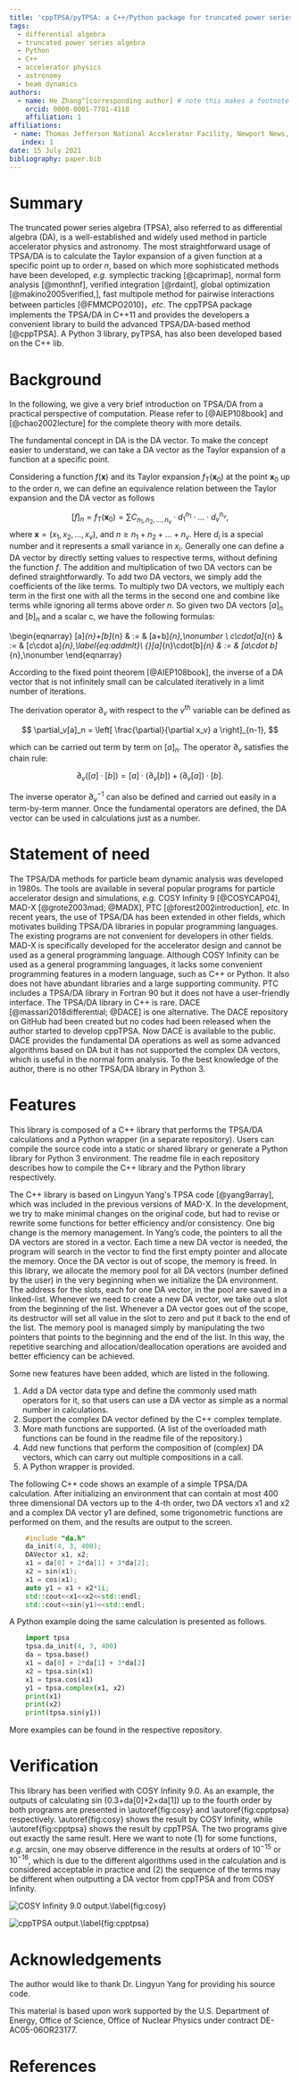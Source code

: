 ```yaml
---
title: 'cppTPSA/pyTPSA: a C++/Python package for truncated power series algebra'
tags:
  - differential algebra
  - truncated power series algebra
  - Python
  - C++
  - accelerator physics
  - astronomy
  - beam dynamics
authors:
  - name: He Zhang^[corresponding author] # note this makes a footnote saying 'co-first author'
    orcid: 0000-0001-7701-4118
    affiliation: 1 
affiliations:
 - name: Thomas Jefferson National Accelerator Facility, Newport News, VA 23606, USA
   index: 1
date: 15 July 2021
bibliography: paper.bib
---
```


# Summary

The truncated power series algebra (TPSA), also referred to as differential algebra (DA), is a well-established and widely used method in particle accelerator physics and astronomy. The most straightforward usage of TPSA/DA is to calculate the Taylor expansion  of a given function at a specific point up to order $n$, based on which more sophisticated methods have been developed, *e.g.* symplectic tracking [@caprimap], normal form analysis [@monthnf], verified integration [@rdaint], global optimization [@makino2005verified,], fast multipole method for pairwise interactions between particles [@FMMCPO2010]，*etc*.  The cppTPSA package implements the TPSA/DA in C++11 and provides the developers a convenient library to build the advanced TPSA/DA-based method [@cppTPSA]. A Python 3 library, pyTPSA, has also been developed based on the C++ lib.  

# Background

In the following, we give a very brief introduction on TPSA/DA from a practical perspective of computation. Please refer to [@AIEP108book] and [@chao2002lecture] for the complete theory with more details. 

The fundamental concept in DA is the DA vector. To make the concept easier to understand, we can take a DA vector as the Taylor expansion of a function at a specific point.  

Considering a function $f(\mathbf{x})$ and its Taylor expansion $f_{\mathrm{T}}(\mathbf{x}_0)$  at the point $\mathbf{x}_0$ up to the order $n$, we can define  an equivalence relation between the Taylor expansion and the DA vector as follows

$$ [f]_n = f_{\mathrm{T}}(\mathbf{x}_0) = \sum {C_{n_1,n_2, ..., n_v}} \cdot d_1^{n_1} \cdot \dots \cdot d_v^{n_v}, $$ where $\mathbf{x} = (x_1, x_2, \dots, x_v)$, and $n \ge n_1 + n_2 + \dots + n_v$. Here $d_i$ is a special number and it represents a small variance in $x_i$. Generally one can define a DA vector by directly setting values to respective terms, without defining the function $f$. The addition and multiplication of two DA vectors can be defined straightforwardly. To add two DA vectors, we simply add  the coefficients of the like terms. To multiply two DA vectors, we multiply each term in the first one with all the terms in the second one and combine like terms while ignoring all terms above order $n$. So given two DA vectors $[a]_n$ and $[b]_n$ and a scalar c, we have the following formulas:

\begin{eqnarray}
[a]_{n}+[b]_{n} & := & [a+b]_{n},\nonumber \\
c\cdot[a]_{n} & := & [c\cdot a]_{n},\label{eq:addmlt}\\
{}[a]_{n}\cdot[b]_{n} & := & [a\cdot b]_{n},\nonumber 
\end{eqnarray}

According to the fixed point theorem [@AIEP108book], the inverse of a DA vector that is not infinitely small can be calculated iteratively in a limit number of iterations. 

The derivation operator $\partial_v$ with respect to the $v^{\mathrm{th}}$ variable can be defined as 

$$ \partial_v[a]_n = \left[ \frac{\partial}{\partial x_v} a \right]_{n-1}, $$

which can be carried out term by term on $[a]_n$. The operator $\partial_v$ satisfies the chain rule:

$$ \partial_v([a]\cdot [b]) = [a]\cdot (\partial_v [b]) + (\partial_v [a])\cdot [b]. $$

The inverse operator $\partial^{-1}_v$ can also be defined and carried out easily in a term-by-term manner. Once the fundamental operators are defined, the DA vector can be used in calculations just as a number. 

# Statement of need

The TPSA/DA methods for particle beam dynamic analysis was developed in 1980s. The tools are available in several popular programs for particle accelerator design and simulations, *e.g.* COSY Infinity 9 [@COSYCAP04], MAD-X [@grote2003mad; @MADX], PTC [@forest2002introduction], *etc*. In recent years, the use of TPSA/DA has been extended in other fields, which motivates building TPSA/DA libraries in popular programming languages. The existing programs are not convenient for developers in other fields. MAD-X is specifically developed for the accelerator design and cannot be used as a general programming language. Although COSY Infinity can be used as a general programming languages, it lacks some convenient programming features in a modern language, such as C++ or Python. It also does not have abundant libraries and  a large supporting community. PTC includes a TPSA/DA library in Fortran 90 but it does not have a user-friendly interface. The TPSA/DA library in C++ is rare. DACE [@massari2018differential; @DACE] is one alternative. The DACE repository on GitHub had been created but no codes had been released when the author started to develop cppTPSA. Now DACE is available to the public. DACE provides the fundamental DA operations as well as some advanced algorithms based on DA but it has not supported the complex DA vectors, which is useful in the normal form analysis. To the best knowledge of the author, there is no other TPSA/DA library in Python 3. 

# Features

This library is composed of a C++ library that performs the TPSA/DA calculations and a Python wrapper (in a separate repository). Users can compile the source code into a static or shared library or generate a Python library for Python 3 environment.  The readme file in each repository describes how to compile the C++ library and the Python library respectively. 



The C++ library is based on Lingyun Yang's TPSA code [@yang9array], which was included in the previous versions of MAD-X. In the development, we try to make minimal changes on the original code, but had to revise or rewrite some functions for better efficiency and/or consistency.  One big change is the memory management. In Yang’s code, the pointers to all the DA vectors are stored in a vector. Each time a new DA vector is needed, the program will search in the vector to find the first empty pointer and allocate the memory. Once the DA vector is out of scope, the memory is freed. In this library, we allocate the memory pool for all DA vectors (number defined by the user) in the very beginning when we initialize the DA environment. The address for the slots, each for one DA vector, in the pool are saved in a linked-list. Whenever we need to create a new DA vector, we take out a slot from the beginning of the list. Whenever a DA vector goes out of the scope, its destructor will set all value in the slot to zero and put it back to the end of the list. The memory pool is managed simply by manipulating the two pointers that points to the beginning and the end of the list. In this way, the repetitive searching and allocation/deallocation operations are avoided and better efficiency can be achieved.



Some new features have been added, which are listed in the following. 

1. Add a DA vector data type and define the commonly used math operators for it, so that users can use a DA vector as simple as a normal number in calculations. 
2. Support the complex DA vector defined by the C++ complex template. 
3. More math functions are supported. (A list of the overloaded math functions can be found in the readme file of the repository.) 
4. Add new functions that perform the composition of (complex) DA vectors, which can carry out multiple compositions in a call. 
5. A Python wrapper is provided. 



The following C++ code shows an example of a simple TPSA/DA calculation. After initializing an environment that can contain at most 400 three dimensional DA vectors up to the 4-th order, two DA vectors x1 and x2 and a complex DA vector y1 are defined, some trigonometric functions are performed on them, and the results are output to the screen. 

```c++
    #include "da.h"
    da_init(4, 3, 400);
    DAVector x1, x2;
    x1 = da[0] + 2*da[1] + 3*da[2];
    x2 = sin(x1);
    x1 = cos(x1);
    auto y1 = x1 + x2*1i;
    std::cout<<x1<<x2<<std::endl;
    std::cout<<sin(y1)<<std::endl;
```



A Python example doing the same calculation is presented as follows. 

```python
    import tpsa
    tpsa.da_init(4, 3, 400)
    da = tpsa.base()
    x1 = da[0] + 2*da[1] + 3*da[2]
    x2 = tpsa.sin(x1)
    x1 = tpsa.cos(x1)
    y1 = tpsa.complex(x1, x2)
    print(x1)
    print(x2)
    print(tpsa.sin(y1))
```

More examples can be found in the respective repository. 


# Verification

This library has been verified with COSY Infinity 9.0. As an example, the outputs of calculating sin (0.3+da[0]+2×da[1]) up to the fourth order by both programs are presented in \autoref{fig:cosy} and  \autoref{fig:cpptpsa} respectively. \autoref{fig:cosy} shows the result by COSY Infinity, while \autoref{fig:cpptpsa} shows the result by cppTPSA. The two programs give out exactly the same result. Here we want to note (1) for some functions, *e.g.* arcsin, one may observe difference in the results at orders of $10^{-15}$ or $10^{-16}$, which is due to the different algorithms used in the calculation and is considered acceptable in practice and (2) the sequence of the terms may be different when outputting a DA vector from cppTPSA and from COSY Infinity. 



![COSY Infinity 9.0 output.\label{fig:cosy}](cosy-output.png)

![cppTPSA output.\label{fig:cpptpsa}](cppTPSA-output.png)

# Acknowledgements

The author would like to thank Dr. Lingyun Yang for providing his source code. 

This material is based upon work supported by the U.S. Department of Energy, Office of Science, Office of Nuclear Physics under contract DE-AC05-06OR23177.



# References

